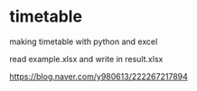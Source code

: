 # timetable

making timetable with python and excel

read example.xlsx and write in result.xlsx

https://blog.naver.com/y980613/222267217894
